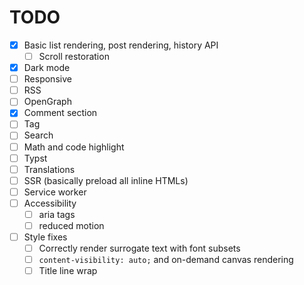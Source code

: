 # TODO

- [x] Basic list rendering, post rendering, history API
  - [ ] Scroll restoration
- [x] Dark mode
- [ ] Responsive
- [ ] RSS
- [ ] OpenGraph
- [x] Comment section
- [ ] Tag
- [ ] Search
- [ ] Math and code highlight
- [ ] Typst
- [ ] Translations
- [ ] SSR (basically preload all inline HTMLs)
- [ ] Service worker
- [ ] Accessibility
  - [ ] aria tags
  - [ ] reduced motion
- [ ] Style fixes
  - [ ] Correctly render surrogate text with font subsets
  - [ ] `content-visibility: auto;` and on-demand canvas rendering
  - [ ] Title line wrap